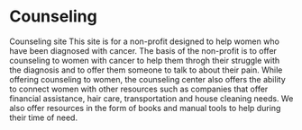 # Counseling
Counseling site
This site is for a non-profit designed to help women who have been diagnosed with cancer. The basis of the non-profit is to offer counseling to women with cancer to help them throgh their struggle with the diagnosis and to offer them someone to talk to about their pain. While offering counseling to women, the counseling center also offers the ability to connect women with other resources such as companies that offer financial assistance, hair care, transportation and house cleaning needs. We also offer resources in the form of books and manual tools to help during their time of need. 
